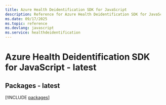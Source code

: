```yaml
---
title: Azure Health Deidentification SDK for JavaScript
description: Reference for Azure Health Deidentification SDK for JavaScript
ms.date: 09/17/2025
ms.topic: reference
ms.devlang: javascript
ms.service: healthdeidentification
---
```

# Azure Health Deidentification SDK for JavaScript - latest
## Packages - latest
[!INCLUDE [packages](health-deidentification-index.md)]